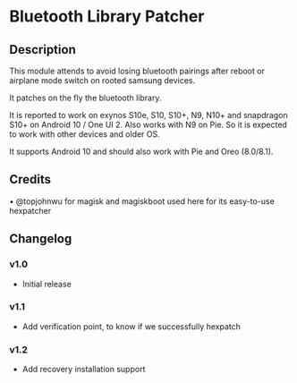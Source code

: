 # Bluetooth Library Patcher

## Description

This module attends to avoid losing bluetooth pairings after reboot or airplane mode switch on rooted samsung devices.

It patches on the fly the bluetooth library.

It is reported to work on exynos S10e, S10, S10+, N9, N10+ and snapdragon S10+ on Android 10 / One UI 2. Also works with N9 on Pie. So it is expected to work with other devices and older OS.

It supports Android 10 and should also work with Pie and Oreo (8.0/8.1).

## Credits

• @topjohnwu for magisk and magiskboot used here for its easy-to-use hexpatcher

## Changelog

### v1.0

- Initial release

### v1.1

- Add verification point, to know if we successfully hexpatch

### v1.2

- Add recovery installation support
